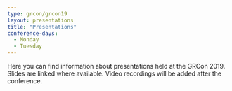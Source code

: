 ```yaml
---
type: grcon/grcon19
layout: presentations
title: "Presentations"
conference-days:
  - Monday
  - Tuesday 
---
```


Here you can find information about presentations held at the GRCon 2019. Slides are linked where available. Video recordings will be added after the conference.
